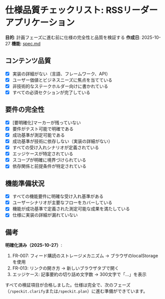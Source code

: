 # 仕様品質チェックリスト: RSSリーダーアプリケーション

**目的**: 計画フェーズに進む前に仕様の完全性と品質を検証する
**作成日**: 2025-10-27
**機能**: [spec.md](../spec.md)

## コンテンツ品質

- [x] 実装の詳細がない（言語、フレームワーク、API）
- [x] ユーザー価値とビジネスニーズに焦点を当てている
- [x] 非技術的なステークホルダー向けに書かれている
- [x] すべての必須セクションが完了している

## 要件の完全性

- [x] [要明確化]マーカーが残っていない
- [x] 要件がテスト可能で明確である
- [x] 成功基準が測定可能である
- [x] 成功基準が技術に依存しない（実装の詳細がない）
- [x] すべての受け入れシナリオが定義されている
- [x] エッジケースが特定されている
- [x] スコープが明確に境界づけられている
- [x] 依存関係と前提条件が特定されている

## 機能準備状況

- [x] すべての機能要件に明確な受け入れ基準がある
- [x] ユーザーシナリオが主要なフローをカバーしている
- [x] 機能が成功基準で定義された測定可能な成果を満たしている
- [x] 仕様に実装の詳細が漏れていない

## 備考

**明確化済み（2025-10-27）**:

1. FR-007: フィード購読のストレージメカニズム → ブラウザのlocalStorageを使用
2. FR-013: リンクの開き方 → 新しいブラウザタブで開く
3. エッジケース: 記事要約の切り詰め文字数 → 300文字で「...」を表示

すべての検証項目が合格しました。仕様は完全で、次のフェーズ（`/speckit.clarify`または`/speckit.plan`）に進む準備ができています。
